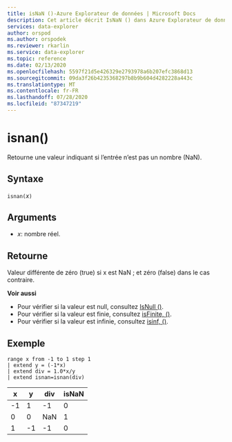 ```yaml
---
title: isNaN ()-Azure Explorateur de données | Microsoft Docs
description: Cet article décrit IsNaN () dans Azure Explorateur de données.
services: data-explorer
author: orspod
ms.author: orspodek
ms.reviewer: rkarlin
ms.service: data-explorer
ms.topic: reference
ms.date: 02/13/2020
ms.openlocfilehash: 5597f21d5e426329e2793978a6b207efc3868d13
ms.sourcegitcommit: 09da3f26b4235368297b8b9b604d4282228a443c
ms.translationtype: MT
ms.contentlocale: fr-FR
ms.lasthandoff: 07/28/2020
ms.locfileid: "87347219"
---
```

# <a name="isnan"></a>isnan()

Retourne une valeur indiquant si l’entrée n’est pas un nombre (NaN).  

## <a name="syntax"></a>Syntaxe

`isnan(`*x*`)`

## <a name="arguments"></a>Arguments

* *x*: nombre réel.

## <a name="returns"></a>Retourne

Valeur différente de zéro (true) si x est NaN ; et zéro (false) dans le cas contraire.

**Voir aussi**

* Pour vérifier si la valeur est null, consultez [IsNull ()](isnullfunction.md).
* Pour vérifier si la valeur est finie, consultez [isFinite, ()](isfinitefunction.md).
* Pour vérifier si la valeur est infinie, consultez [isinf, ()](isinffunction.md).

## <a name="example"></a>Exemple

```kusto
range x from -1 to 1 step 1
| extend y = (-1*x) 
| extend div = 1.0*x/y
| extend isnan=isnan(div)
```

|x|y|div|isNaN|
|---|---|---|---|
|-1|1|-1|0|
|0|0|NaN|1|
|1|-1|-1|0|